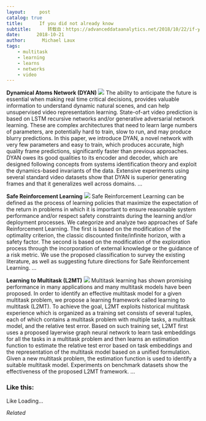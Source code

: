 ```yaml
---
layout:     post
catalog: true
title:      If you did not already know
subtitle:      转载自：https://advanceddataanalytics.net/2018/10/22/if-you-did-not-already-know-520/
date:      2018-10-21
author:      Michael Laux
tags:
    - multitask
    - learning
    - learns
    - networks
    - video
---
```


**Dynamical Atoms Network (DYAN)** ![](https://aboutdataanalytics.files.wordpress.com/2015/01/google.png?w=529)
The ability to anticipate the future is essential when making real time critical decisions, provides valuable information to understand dynamic natural scenes, and can help unsupervised video representation learning. State-of-art video prediction is based on LSTM recursive networks and/or generative adversarial network learning. These are complex architectures that need to learn large numbers of parameters, are potentially hard to train, slow to run, and may produce blurry predictions. In this paper, we introduce DYAN, a novel network with very few parameters and easy to train, which produces accurate, high quality frame predictions, significantly faster than previous approaches. DYAN owes its good qualities to its encoder and decoder, which are designed following concepts from systems identification theory and exploit the dynamics-based invariants of the data. Extensive experiments using several standard video datasets show that DYAN is superior generating frames and that it generalizes well across domains. … 

**Safe Reinforcement Learning** ![](https://aboutdataanalytics.files.wordpress.com/2015/01/google.png?w=529)
Safe Reinforcement Learning can be defined as the process of learning policies that maximize the expectation of the return in problems in which it is important to ensure reasonable system performance and/or respect safety constraints during the learning and/or deployment processes. We categorize and analyze two approaches of Safe Reinforcement Learning. The first is based on the modification of the optimality criterion, the classic discounted finite/infinite horizon, with a safety factor. The second is based on the modification of the exploration process through the incorporation of external knowledge or the guidance of a risk metric. We use the proposed classification to survey the existing literature, as well as suggesting future directions for Safe Reinforcement Learning. … 

**Learning to Multitask (L2MT)** ![](https://aboutdataanalytics.files.wordpress.com/2015/01/google.png?w=529)
Multitask learning has shown promising performance in many applications and many multitask models have been proposed. In order to identify an effective multitask model for a given multitask problem, we propose a learning framework called learning to multitask (L2MT). To achieve the goal, L2MT exploits historical multitask experience which is organized as a training set consists of several tuples, each of which contains a multitask problem with multiple tasks, a multitask model, and the relative test error. Based on such training set, L2MT first uses a proposed layerwise graph neural network to learn task embeddings for all the tasks in a multitask problem and then learns an estimation function to estimate the relative test error based on task embeddings and the representation of the multitask model based on a unified formulation. Given a new multitask problem, the estimation function is used to identify a suitable multitask model. Experiments on benchmark datasets show the effectiveness of the proposed L2MT framework. … 





### Like this:

Like Loading...


*Related*

